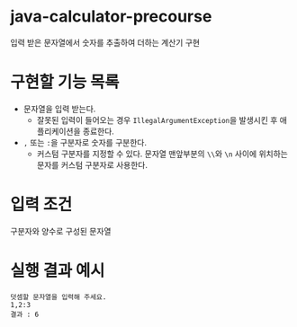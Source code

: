 # java-calculator-precourse

입력 받은 문자열에서 숫자를 추출하여 더하는 계산기 구현

# 구현할 기능 목록
* 문자열을 입력 받는다.
  * 잘못된 입력이 들어오는 경우 `IllegalArgumentException`을 발생시킨 후 애플리케이션을 종료한다.
* `,` 또는 `:`을 구분자로 숫자를 구분한다.
  * 커스텀 구분자를 지정할 수 있다. 문자열 맨앞부분의 `\\`와 `\n` 사이에 위치하는 문자를 커스텀 구분자로 사용한다.


# 입력 조건
구분자와 양수로 구성된 문자열

# 실행 결과 예시
```
덧셈할 문자열을 입력해 주세요.
1,2:3
결과 : 6
```
